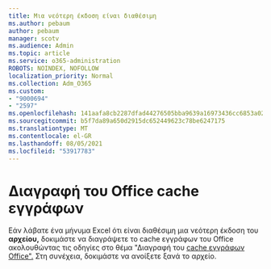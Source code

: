 ```yaml
---
title: Μια νεότερη έκδοση είναι διαθέσιμη
ms.author: pebaum
author: pebaum
manager: scotv
ms.audience: Admin
ms.topic: article
ms.service: o365-administration
ROBOTS: NOINDEX, NOFOLLOW
localization_priority: Normal
ms.collection: Adm_O365
ms.custom:
- "9000694"
- "2597"
ms.openlocfilehash: 141aafa8cb2287dfad44276505bba9639a16973436cc6853a026f9cc5ee44863
ms.sourcegitcommit: b5f7da89a650d2915dc652449623c78be6247175
ms.translationtype: MT
ms.contentlocale: el-GR
ms.lasthandoff: 08/05/2021
ms.locfileid: "53917783"
---
```

# <a name="delete-the-office-document-cache"></a>Διαγραφή του Office cache εγγράφων

Εάν λάβατε ένα μήνυμα Excel ότι είναι διαθέσιμη μια νεότερη έκδοση του **αρχείου,** δοκιμάστε να διαγράψετε το cache εγγράφων του Office ακολουθώντας τις οδηγίες στο θέμα "Διαγραφή του [cache εγγράφων Office".](https://support.office.com/article/b1d3765e-d71b-4bb8-99ca-acd22c42995d) Στη συνέχεια, δοκιμάστε να ανοίξετε ξανά το αρχείο.
